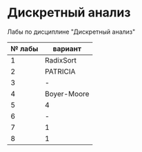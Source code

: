 # Дискретный анализ
Лабы по дисциплине "Дискретный анализ"

| № лабы | вариант     |
|--------|-------------|
| 1      | RadixSort   |
| 2      | PATRICIA    |
| 3      | -           |
| 4      | Boyer-Moore |
| 5      | 4           |
| 6      | -           |
| 7      | 1           |
| 8      | 1           |

